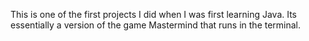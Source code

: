This is one of the first projects I did when I was first learning Java. Its essentially a version of the game Mastermind that runs in the terminal.
